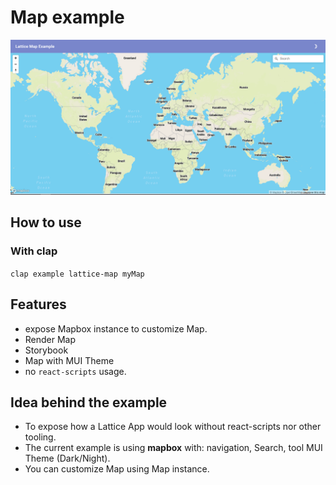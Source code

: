# Map example

![screenshot](screen.png?raw=true "Lattice Map Demo")

## How to use

### With clap

`clap example lattice-map myMap`

## Features

- expose Mapbox instance to customize Map.
- Render Map
- Storybook
- Map with MUI Theme
- no `react-scripts` usage.

## Idea behind the example

- To expose how a Lattice App would look without react-scripts nor other tooling.
- The current example is using **mapbox** with: navigation, Search, tool MUI Theme (Dark/Night).
- You can customize Map using Map instance.

